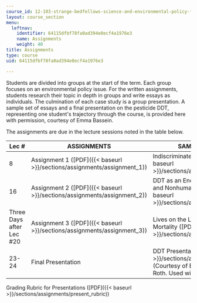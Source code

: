 ```yaml
---
course_id: 12-103-strange-bedfellows-science-and-environmental-policy-fall-2005
layout: course_section
menu:
  leftnav:
    identifier: 64115dfbf78fa0ad394e0ecf4a1976e3
    name: Assignments
    weight: 40
title: Assignments
type: course
uid: 64115dfbf78fa0ad394e0ecf4a1976e3

---
```


Students are divided into groups at the start of the term. Each group focuses on an environmental policy issue. For the written assignments, students research their topic in depth in groups and write essays as individuals. The culmination of each case study is a group presentation. A sample set of essays and a final presentation on the pesticide DDT, representing one student's trajectory through the course, is provided here with permission, courtesy of Emma Bassein.

The assignments are due in the lecture sessions noted in the table below.

| Lec # | ASSIGNMENTS | SAMPLE STUDENT WORK |
| --- | --- | --- |
| 8 | Assignment 1 ([PDF]({{< baseurl >}}/sections/assignments/assignment_1)) | Indiscriminately From the Skies ([PDF]({{< baseurl >}}/sections/assignments/12_103_paper1)) |
| 16 | Assignment 2 ([PDF]({{< baseurl >}}/sections/assignments/assignment_2)) | DDT as an Endocrine Disruptor in Human and Nonhuman Test Cases ([PDF]({{< baseurl >}}/sections/assignments/12_103_paper2)) |
| Three Days after Lec #20 | Assignment 3 ([PDF]({{< baseurl >}}/sections/assignments/assignment_3)) | Lives on the Line: DDT, Malaria, and Infant Mortality ([PDF]({{< baseurl >}}/sections/assignments/12_103_paper3)) |
| 23-24 | Final Presentation | DDT Presentation ([PDF]({{< baseurl >}}/sections/assignments/ddt_presentation)) (Courtesy of Emma Bassein and Cassandra Roth. Used with permission.) 

Grading Rubric for Presentations ([PDF]({{< baseurl >}}/sections/assignments/present_rubric))
